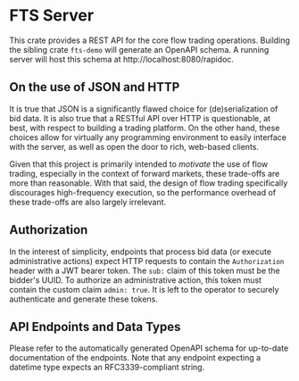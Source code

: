 # FTS Server

This crate provides a REST API for the core flow trading operations. Building
the sibling crate `fts-demo` will generate an OpenAPI schema. A running server will host this schema at http://localhost:8080/rapidoc.

## On the use of JSON and HTTP

It is true that JSON is a significantly flawed choice for (de)serialization of
bid data. It is also true that a RESTful API over HTTP is questionable, at
best, with respect to building a trading platform. On the other hand, these
choices allow for virtually any programming environment to easily interface
with the server, as well as open the door to rich, web-based clients.

Given that this project is primarily intended to *motivate* the use of flow trading, especially in the context of forward markets, these trade-offs are more than reasonable. With that said, the design of flow trading specifically discourages high-frequency execution, so the performance overhead of these trade-offs are also largely irrelevant.

## Authorization

In the interest of simplicity, endpoints that process bid data (or execute administrative actions) expect HTTP requests to contain the `Authorization` header with a JWT bearer token. The `sub:` claim of this token must be the bidder's UUID. To authorize an administrative action, this token must contain the custom claim `admin: true`. It is left to the operator to securely authenticate and generate these tokens.

## API Endpoints and Data Types

Please refer to the automatically generated OpenAPI schema for up-to-date documentation of the endpoints. Note that any endpoint expecting a datetime type expects an RFC3339-compliant string.